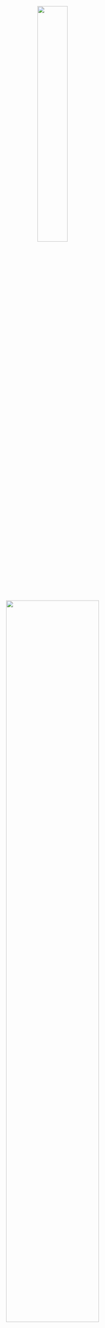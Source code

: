 <p align="center"><img width=40% src="https://github.com/HelBor/wpm/blob/master/inst/app/www/images/wpm_logo.png"></p>
<p align="center"><img width=70% src="https://github.com/HelBor/wpm/blob/master/inst/app/www/images/wpm_name.png"></p>


![Project Status](https://img.shields.io/badge/status-active-success?style=flat-square)
![R](https://img.shields.io/badge/R-v4.0+-informational?style=flat-square)
[![GitHub issues](https://img.shields.io/github/issues/HelBor/wpm?style=flat-square)](https://github.com/HelBor/wpm/issues)
![GitHub license](https://img.shields.io/badge/license-Artistic--2.0-important?style=flat-square)

**Bioconductor informations**

![platforms](https://bioconductor.org/shields/availability/3.12/wpm.svg)
[![years in bioc](http://bioconductor.org/shields/years-in-bioc/wpm.svg)](https://bioconductor.org/packages/release/bioc/html/wpm.html)    
**Release** ![build release](http://bioconductor.org/shields/build/release/bioc/wpm.svg)    
**Devel** ![build devel](http://bioconductor.org/shields/build/devel/bioc/wpm.svg)

## Brief introduction

WPM is a shiny application deployed as an R package. Functions for
a command-line/script use are also available. WPM aims to allow users to 
generate well plate plans in order to carry out their experiments while 
controlling certain batch effects. In particular, it makes it possible to control the "plate 
effect" thanks to its ability to manage multiple well plates.
The algorithm for placing the samples is inspired by the backtracking algorithm.
Thus, the samples will be placed on the plates at random while respecting 
precise spatial constraints. The use of WPM as well as the definition of 
configurable spatial constraints are described in the following sections.

## Getting started

### Pre-requisites
`R version >= 4.0.0`
OS tested : `Windows`, `Fedora`, `Ubuntu`,`MacOS`
The application should also work on other platforms.
If problems are encountered on other OS, do not hesitate to report them by 
creating an [issue](https://github.com/HelBor/wpm/issues).

**WPM R package dependencies**

CRAN dependencies: `golem`, `rlang`, `shiny`, `shinydashboard`, `shinyWidgets`, `dplyr`,
`shinycustomloader`, `DT`, `RColorBrewer`, `logging`, `stringr`, `ggplot2`

Bioconductor dependencies: `Biobase`, `SummarizedExperiment`

### How to install

From GitHub (consider it a devel version):
```R
devtools::install_github("HelBor/wpm", build_vignettes=TRUE)
```

From Bioconductor (release, stable version):
```R
if (!requireNamespace("BiocManager", quietly = TRUE))
    install.packages("BiocManager")

BiocManager::install("wpm")
```
Instructions can also be found on the 
[Bioconductor page](http://bioconductor.org/packages/release/bioc/html/wpm.html)


## How to use WPM

There are two ways to use WPM:

* Command line with appropriate R functions: for users who want to work with 
scripts or want to integrate wpm into a pre-existing pipeline.
* through a graphical interface: for users who do not necessarily have advanced
R programming skills.

### Supported input formats

| Input Format          | Command line | WPM app |
| --------------------- |:------------:| :------:|
| CSV / txt             | yes          | yes     |
| ExpressionSet         | yes          | no      |
| SummarizedExperiment  | yes          | no      |
| MSnSet                | yes          | no      |


### Types of samples

WPM identifies four different types of samples with decreasing priority: 

* **Forbidden wells** that should not be filled with any kind of sample, either 
because the user does not want to (e.g. plate corners in case of non-uniform
heat distribution), or because of material constraints (e.g. dirty wells, broken
pipettes). These wells will be colored in red.
* **Buffers** filled with solution but without biological material (e.g. to 
avoid/check for cross-contamination). These wells will be colored in grey.
* **Fixed samples** for quality control samples or standards, the precise 
location of these samples must be controlled by the researcher. These wells 
will be colored in black.
* **Randomized samples** split into groups according to their biological 
content, and which will be randomized within and between plates. These wells 
will be colored according to the group to which the sample belongs.

This priority rule allows consistent coloring of the wells. For example, if a 
well is declared *forbidden*, then this well will no longer be considered for 
the other types of samples: by definition when a well is prohibited, it means 
that nothing else should be put in the well concerned and it will always be 
colored red.

### Load the library

```R
library(wpm)
```

To see a complete Tutorial, please see the Vignette of the package.
```R
browseVignettes("wpm")
```

### Using WPM from the command line

In command line, there are few steps to be performed in the correct order:

#### Prepare the dataset

You can work with CSV/txt/TSV files, *ExpressionSet*, *MSnSet*, or 
*SummarizedExperiment* objects.
The first step is to create a dataframe containing all the data necessary for wpm 
to work properly. To do so, you need to specify which column in the file 
corresponds to the grouping factor if any. 
```R
# if you have a CSV file
df <- convertCSV("path-to-your-CSV", "grouping_factor")
# if you have an ExpressionSet or an MSnSet
df <- convertESet(myExpressionSet, "grouping_factor") # or convertESet(myMSnSet, "grouping_factor")
# if you have a SummarizedExperiment
df <- convertSE(mySummarizedExperiment, "grouping_factor")
```
For more details about the functions, please use `?wpm::<functionName>` R command.
 
#### Run WPM

The next step is to run the `wrapperWPM` function by giving it all the parameters
needed:

* the dataframe generated with `convertXXX` functions
* the plate dimensions
* the number of plates to fill
* the forbidden wells (wells that must not be filled at all for the experiment),
* buffer wells (wells where there will be solution without sample in it)
* The position of fixed samples.
* the spatial constraint to place the samples
* the maximal number of attemps for WPM to find a valid solution.

Suppose you have generated this toy dataframe:

```R
# create a MSnSet toy example
sample_names <- c("s1","s2","s3","s4", "s5")
M <- matrix(NA, nrow = 4, ncol = 5)
colnames(M) <- sample_names
rownames(M) <- paste0("id", LETTERS[1:4])
pd <- data.frame(Environment = rep_len(LETTERS[1:3], 5),
                 Category = rep_len(1:2, 5), row.names = sample_names)
rownames(pd) <- colnames(M)
x <- MSnbase::MSnSet(exprs = M,pData =  pd)

# convert it to a valid dataframe for wpm
df <- convertESet(x, "Environment")
```


```R
# example where we do not specify buffers
wpm_res <- wrapperWPM(user_df = df,
            plate_dims = list(8,12),
            nb_plates = 1,
            forbidden_wells = "A1,A2,A3",
            fixed_wells = "B1,B2",
            spatial_constraint = "NS")
```

For more details, see `?wpm::wrapperWPM`


#### Plate map visualization

The final step is to create a visual output of the generated plate plan(s) 
using the `drawMap()` function :

```R
drawned_map <- wpm::drawMap(df = wpm_res,
        sample_gps = length(levels(as.factor(pd$Environment))),
        gp_levels = gp_lvl <- levels(as.factor(pd$Environment)),
        plate_lines = 8,
        plate_cols = 12,
        project_title = "my Project Title")
        
drawned_map
```

For more details, see `?wpm::drawMap`


### Using WPM through a web interface

WPM provides also a graphical interface, the idea is to just provide a minimum of 
parameters to the application. No programming skills are required.
Simply run in the console:
```R
wpm()
```

WPM has 4 main panels:

* __Home__
* __Parameters__
* __Results__
* __Help__

#### Provide parameters

- **1)** Provide a CSV **file** containing the sample names and variable factors if any.

- **2)** Provide a **Project title**. It will be used for the plot(s) title and the 
identifiers in the [final dataframe](#final_dataframe).

- **3)** Specify the **plate dimensions** and their **number** (the user can choose 
between 6, 24, 48, 96, 386, 1534 and custom). WPM checks that all the given 
settings  are compatible)

- **4)** Specify the **Forbidden well**: simply insert in *LetterNumber* format separted with comma (e.g. *"A1,A2"*)

- **5)** Specify the **Buffers**: You need to specify the pattern (in line 
shape, in column shape, in checkerboard shape or filled by hand) and give the 
neighborhood constraint to let know WPM how to place randomized samples 
according to their group membership:
    - NS (North South): samples from the same group will not be placed side by 
    side in North and South positions. 
    <p align="center"><img width=40% src="https://github.com/HelBor/wpm/blob/master/vignettes/images/NCns.PNG.PNG"></p>
    - WE (West East): samples from the same group will not be placed side by 
    side in West and East positions.
    <p align="center"><img width=40% src="https://github.com/HelBor/wpm/blob/master/vignettes/images/NCew.PNG"></p>
    - NSEW (North South East West): samples from the same group wil not be 
    placed side by side in N, S, W and E positions. 
    <p align="center"><img width=40% src="https://github.com/HelBor/wpm/blob/master/vignettes/images/NCnsew.PNG"></p>
    - None: samples from the same group can be placed side by side.
    <p align="center"><img width=40% src="https://github.com/HelBor/wpm/blob/master/vignettes/images/NCnone.PNG"></p>

- **6)** Specify the **Fixed samples**: in the same way as for forbidden wells,
insert LetterNumber as is *"A1,B3,C10,A5"*.

- **7)** Choose a **maximum number of iterations** that WPM can do to find a 
solution,then start WPM. If the samples do not have a group, then the samples 
will be placed completely randomly on the plates. If there are groups, wpm will 
use an algorithm inspired by the backtracking algorithm (in order to place the 
samples in the wells while respecting the specified constraints.).


#### Check your Results

This Panel allows you to look after the final dataset containing the wells 
chosen for each sample and a plot of your final well-plate map. Dataframe and 
plots are downloadable separately.

Example fo final <a name="final_dataframe"></a> dataset:
<p align="center"><img width=60% src="https://github.com/HelBor/wpm/blob/master/vignettes/images/final_dataset.PNG"></p>


Example of final plot for a 96 well-plate with 80 samples divided into 10 groups: 

<p align="center"><img width=70% src="https://github.com/HelBor/wpm/blob/master/vignettes/images/plot1.png"></p>



## Pending Features
* Manage multiple grouping factors when importing the data
* For proteomics, add the option to generate serialization of samples.

## Citing Our work
> The published article of the project will be linked here.
